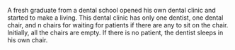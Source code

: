 A fresh graduate from a dental school opened his own dental clinic and started to make a living. This dental clinic has only one dentist, one dental chair, and n chairs for waiting for patients if there are any to sit on the chair. Initially, all the chairs are empty. If there is no patient, the dentist sleeps in his own chair.
